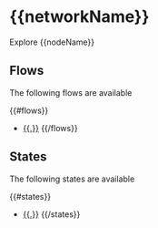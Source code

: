 # {{networkName}}


Explore {{nodeName}}

## Flows

The following flows are available 

{{#flows}}
* [{{.}}](/web/networks/{{networkName}}/nodes/{{nodeName}}/apps/refrigerated-transportation/flows/{{.}}/metadata)
{{/flows}}

## States

The following states are available 

{{#states}}
* [{{.}}](/web/networks/{{networkName}}/nodes/{{nodeName}}/apps/refrigerated-transportation/states/{{.}}/all)
{{/states}}




